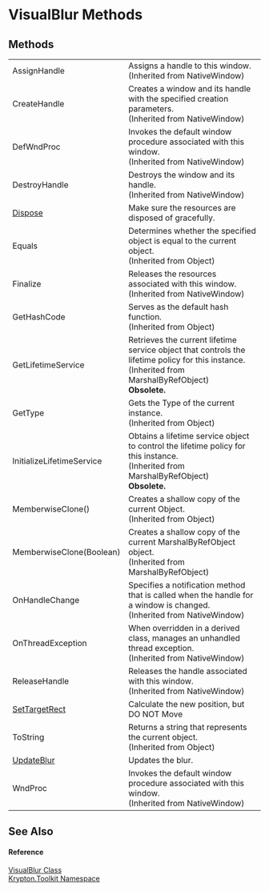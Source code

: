 # VisualBlur Methods




## Methods
<table>
<tr>
<td>AssignHandle</td>
<td>Assigns a handle to this window.<br />(Inherited from NativeWindow)</td></tr>
<tr>
<td>CreateHandle</td>
<td>Creates a window and its handle with the specified creation parameters.<br />(Inherited from NativeWindow)</td></tr>
<tr>
<td>DefWndProc</td>
<td>Invokes the default window procedure associated with this window.<br />(Inherited from NativeWindow)</td></tr>
<tr>
<td>DestroyHandle</td>
<td>Destroys the window and its handle.<br />(Inherited from NativeWindow)</td></tr>
<tr>
<td><a href="54f50186-3764-2794-3aab-f48430bf7771.md">Dispose</a></td>
<td>Make sure the resources are disposed of gracefully.</td></tr>
<tr>
<td>Equals</td>
<td>Determines whether the specified object is equal to the current object.<br />(Inherited from Object)</td></tr>
<tr>
<td>Finalize</td>
<td>Releases the resources associated with this window.<br />(Inherited from NativeWindow)</td></tr>
<tr>
<td>GetHashCode</td>
<td>Serves as the default hash function.<br />(Inherited from Object)</td></tr>
<tr>
<td>GetLifetimeService</td>
<td>Retrieves the current lifetime service object that controls the lifetime policy for this instance.<br />(Inherited from MarshalByRefObject)<br /><strong>Obsolete.</strong></td></tr>
<tr>
<td>GetType</td>
<td>Gets the Type of the current instance.<br />(Inherited from Object)</td></tr>
<tr>
<td>InitializeLifetimeService</td>
<td>Obtains a lifetime service object to control the lifetime policy for this instance.<br />(Inherited from MarshalByRefObject)<br /><strong>Obsolete.</strong></td></tr>
<tr>
<td>MemberwiseClone()</td>
<td>Creates a shallow copy of the current Object.<br />(Inherited from Object)</td></tr>
<tr>
<td>MemberwiseClone(Boolean)</td>
<td>Creates a shallow copy of the current MarshalByRefObject object.<br />(Inherited from MarshalByRefObject)</td></tr>
<tr>
<td>OnHandleChange</td>
<td>Specifies a notification method that is called when the handle for a window is changed.<br />(Inherited from NativeWindow)</td></tr>
<tr>
<td>OnThreadException</td>
<td>When overridden in a derived class, manages an unhandled thread exception.<br />(Inherited from NativeWindow)</td></tr>
<tr>
<td>ReleaseHandle</td>
<td>Releases the handle associated with this window.<br />(Inherited from NativeWindow)</td></tr>
<tr>
<td><a href="56fa3bf1-59a7-8a58-e8ec-6974d89541c7.md">SetTargetRect</a></td>
<td>Calculate the new position, but DO NOT Move</td></tr>
<tr>
<td>ToString</td>
<td>Returns a string that represents the current object.<br />(Inherited from Object)</td></tr>
<tr>
<td><a href="11191c14-8e8a-ce27-1492-49a91dd39bc1.md">UpdateBlur</a></td>
<td>Updates the blur.</td></tr>
<tr>
<td>WndProc</td>
<td>Invokes the default window procedure associated with this window.<br />(Inherited from NativeWindow)</td></tr>
</table>

## See Also


#### Reference
<a href="512d0f89-2bf4-e193-9560-412a55d94aa5.md">VisualBlur Class</a>  
<a href="79d2eac2-21f4-54ff-7552-b20c33c30600.md">Krypton.Toolkit Namespace</a>  
